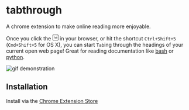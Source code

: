 # tabthrough
A chrome extension to make online reading more enjoyable. 

Once you click the ![icon](https://github.com/domspad/tabthrough/blob/master/icon16.png) in your browser, or hit the shortcut `Ctrl+Shift+5` (`Cmd+Shift+5` for OS X), you can start `Tab`ing through the headings of your current open web page!
Great for reading documentation like [bash](https://www.gnu.org/software/bash/manual/bashref.html) or [python](https://docs.python.org/3/tutorial/interpreter.html).

![gif demonstration](http://g.recordit.co/T0QGXxqVe1.gif)

## Installation

Install via the [Chrome Extension Store](https://chrome.google.com/webstore/detail/tab-through/jpgomdocmbaodkhfmcnmkikpgabiepib)

